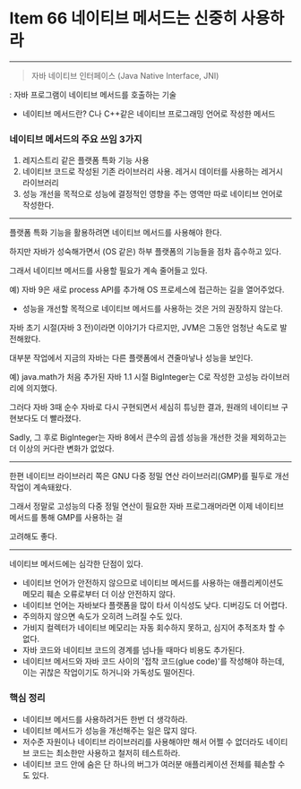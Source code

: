# Item 66 네이티브 메서드는 신중히 사용하라

--------------------------------------------

> 자바 네이티브 인터페이스 (Java Native Interface, JNI)

: 자바 프로그램이 네이티브 메서드를 호출하는 기술

* 네이티브 메서드란? C나 C++같은 네이티브 프로그래밍 언어로 작성한 메서드 

### 네이티브 메서드의 주요 쓰임 3가지

1. 레지스트리 같은 플랫폼 특화 기능 사용
2. 네이티브 코드로 작성된 기존 라이브러리 사용. 레거시 데이터를 사용하는 레거시 라이브러리
3. 성능 개선을 목적으로 성능에 결정적인 영향을 주는 영역만 따로 네이티브 언어로 작성한다. 

<hr>

플랫폼 특화 기능을 활용하려면 네이티브 메서드를 사용해야 한다. 

하지만 자바가 성숙해가면서 (OS 같은) 하부 플랫폼의 기능들을 점차 흡수하고 있다. 

그래서 네이티브 메서드를 사용할 필요가 계속 줄어들고 있다. 

예) 자바 9은 새로 process API를 추가해 OS 프로세스에 접근하는 길을 열어주었다. 

* 성능을 개선할 목적으로 네이티브 메서드를 사용하는 것은 거의 권장하지 않는다. 

자바 초기 시절(자바 3 전)이라면 이야기가 다르지만, JVM은 그동안 엄청난 속도로 발전해왔다. 

대부분 작업에서 지금의 자바는 다른 플랫폼에서 견줄마낳나 성능을 보인다. 

예) java.math가 처음 추가된 자바 1.1 시절 BigInteger는 C로 작성한 고성능 라이브러리에 의지했다. 

그러다 자바 3때 순수 자바로 다시 구현되면서 세심히 튜닝한 결과, 원래의 네이티브 구현보다도 더 빨라졌다. 

Sadly, 그 후로 BigInteger는 자바 8에서 큰수의 곱셈 성능을 개선한 것을 제외하고는 더 이상의 커다란 변화가 없었다. 

<hr>

한편 네이티브 라이브러리 쪽은 GNU 다중 정밀 연산 라이브러리(GMP)를 필두로 개선 작업이 계속돼왔다. 

그래서 정말로 고성능의 다중 정밀 연산이 필요한 자바 프로그래머라면 이제 네이티브 메서드를 통해 GMP를 사용하는 걸 

고려해도 좋다. 

<hr>

네이티브 메서드에는 심각한 단점이 있다. 

* 네이티브 언어가 안전하지 않으므로 네이티브 메서드를 사용하는 애플리케이션도 메모리 훼손 오류로부터 더 이상 안전하지 않다. 
* 네이티브 언어는 자바보다 플랫폼을 많이 타서 이식성도 낮다. 디버깅도 더 어렵다.
* 주의하지 않으면 속도가 오히려 느려질 수도 있다. 
* 가비지 컬렉터가 네이티브 메모리는 자동 회수하지 못하고, 심지어 추적조차 할 수 없다. 
* 자바 코드와 네이티브 코드의 경계를 넘나들 때마다 비용도 추가된다. 
* 네이티브 메서드와 자바 코드 사이의 '접착 코드(glue code)'를 작성해야 하는데, 이는 귀찮은 작업이기도 하거니와 가독성도 떨어진다. 

### 핵심 정리
- 네이티브 메서드를 사용하려거든 한번 더 생각하라. 
- 네이티브 메서드가 성능을 개선해주는 일은 많지 않다. 
- 저수준 자원이나 네이티브 라이브러리를 사용해야만 해서 어쩔 수 없더라도 네이티브 코드는 최소한만 사용하고 철저히 테스트하라. 
- 네이티브 코드 안에 숨은 단 하나의 버그가 여러분 애플리케이션 전체를 훼손할 수도 있다. 
